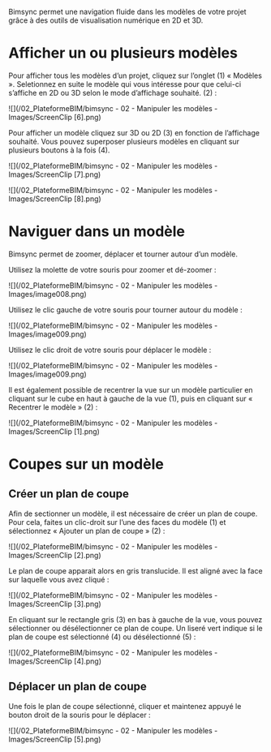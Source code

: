 Bimsync permet une navigation fluide dans les modèles de votre projet grâce à des outils de visualisation numérique en 2D et 3D.

# Afficher un ou plusieurs modèles

Pour afficher tous les modèles d’un projet, cliquez sur l’onglet \(1\) « Modèles ». Seletionnez en suite le modèle qui vous intéresse pour que celui-ci s’affiche en 2D ou 3D selon le mode d’affichage souhaité. \(2\) :

![](/02_PlateformeBIM/bimsync - 02 - Manipuler les modèles - Images/ScreenClip [6].png)

Pour afficher un modèle cliquez sur 3D ou 2D \(3\) en fonction de l’affichage souhaité. Vous pouvez superposer plusieurs modèles en cliquant sur plusieurs boutons à la fois \(4\).

![](/02_PlateformeBIM/bimsync - 02 - Manipuler les modèles - Images/ScreenClip [7].png)

![](/02_PlateformeBIM/bimsync - 02 - Manipuler les modèles - Images/ScreenClip [8].png)

# Naviguer dans un modèle

Bimsync permet de zoomer, déplacer et tourner autour d’un modèle.

Utilisez la molette de votre souris pour zoomer et dé-zoomer :

![](/02_PlateformeBIM/bimsync - 02 - Manipuler les modèles - Images/image008.png)

Utilisez le clic gauche de votre souris pour tourner autour du modèle :

![](/02_PlateformeBIM/bimsync - 02 - Manipuler les modèles - Images/image009.png)

Utilisez le clic droit de votre souris pour déplacer le modèle :

![](/02_PlateformeBIM/bimsync - 02 - Manipuler les modèles - Images/image009.png)

Il est également possible de recentrer la vue sur un modèle particulier en cliquant sur le cube en haut à gauche de la vue \(1\), puis en cliquant sur « Recentrer le modèle » \(2\) :

![](/02_PlateformeBIM/bimsync - 02 - Manipuler les modèles - Images/ScreenClip [1].png)

# Coupes sur un modèle

## Créer un plan de coupe

Afin de sectionner un modèle, il est nécessaire de créer un plan de coupe. Pour cela, faites un clic-droit sur l’une des faces du modèle \(1\) et sélectionnez « Ajouter un plan de coupe » \(2\) :

![](/02_PlateformeBIM/bimsync - 02 - Manipuler les modèles - Images/ScreenClip [2].png)

Le plan de coupe apparait alors en gris translucide. Il est aligné avec la face sur laquelle vous avez cliqué :

![](/02_PlateformeBIM/bimsync - 02 - Manipuler les modèles - Images/ScreenClip [3].png)

En cliquant sur le rectangle gris \(3\) en bas à gauche de la vue, vous pouvez sélectionner ou désélectionner ce plan de coupe. Un liseré vert indique si le plan de coupe est sélectionné \(4\) ou désélectionné \(5\) :

![](/02_PlateformeBIM/bimsync - 02 - Manipuler les modèles - Images/ScreenClip [4].png)

## Déplacer un plan de coupe

Une fois le plan de coupe sélectionné, cliquer et maintenez appuyé le bouton droit de la souris pour le déplacer :

![](/02_PlateformeBIM/bimsync - 02 - Manipuler les modèles - Images/ScreenClip [5].png)

